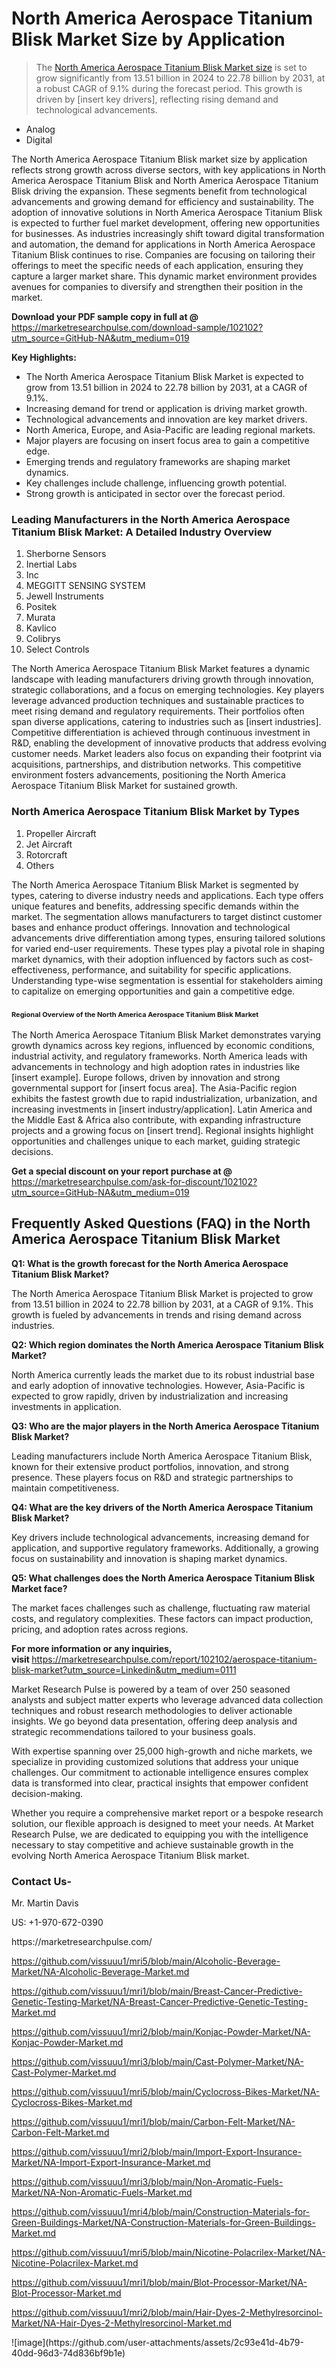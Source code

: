 <h1>North America Aerospace Titanium Blisk Market&nbsp;Size by Application</h1><blockquote><p>The <a href="https://marketresearchpulse.com/download-sample/102102?utm_source=GitHub-NA&amp;utm_medium=019">North America Aerospace Titanium Blisk Market size</a> is set to grow significantly from 13.51 billion in 2024 to 22.78 billion by 2031, at a robust CAGR of 9.1% during the forecast period. This growth is driven by [insert key drivers], reflecting rising demand and technological advancements.</p></blockquote><ul><li>Analog<li> Digital</li></ul><p>The North America Aerospace Titanium Blisk market size by application reflects strong growth across diverse sectors, with key applications in North America Aerospace Titanium Blisk and North America Aerospace Titanium Blisk driving the expansion. These segments benefit from technological advancements and growing demand for efficiency and sustainability. The adoption of innovative solutions in North America Aerospace Titanium Blisk is expected to further fuel market development, offering new opportunities for businesses. As industries increasingly shift toward digital transformation and automation, the demand for applications in North America Aerospace Titanium Blisk continues to rise. Companies are focusing on tailoring their offerings to meet the specific needs of each application, ensuring they capture a larger market share. This dynamic market environment provides avenues for companies to diversify and strengthen their position in the market.</p><p><strong>Download your PDF sample copy in full at @ </strong><a href="https://marketresearchpulse.com/download-sample/102102?utm_source=GitHub-NA&amp;utm_medium=019">https://marketresearchpulse.com/download-sample/102102?utm_source=GitHub-NA&amp;utm_medium=019</a></p><p><strong>Key Highlights: </strong></p><ul><li>The North America Aerospace Titanium Blisk Market is expected to grow from 13.51 billion in 2024 to 22.78 billion by 2031, at a CAGR of 9.1%.</li><li>Increasing demand for trend or application is driving market growth.</li><li>Technological advancements and innovation are key market drivers.</li><li>North America, Europe, and Asia-Pacific are leading regional markets.</li><li>Major players are focusing on insert focus area to gain a competitive edge.</li><li>Emerging trends and regulatory frameworks are shaping market dynamics.</li><li>Key challenges include challenge, influencing growth potential.</li><li>Strong growth is anticipated in sector over the forecast period.</li></ul><h3>Leading Manufacturers in the North America Aerospace Titanium Blisk Market: A Detailed Industry Overview</h3><ol><li>Sherborne Sensors</li><li>Inertial Labs</li><li>Inc</li><li>MEGGITT SENSING SYSTEM</li><li>Jewell Instruments</li><li>Positek</li><li>Murata</li><li>Kavlico</li><li>Colibrys</li><li>Select Controls</li></ol><div class="flex max-w-full flex-col flex-grow"><div class="min-h-8 text-message flex w-full flex-col items-end gap-2 whitespace-normal break-words [.text-message+&amp;]:mt-5" dir="auto" data-message-author-role="assistant" data-message-id="fd8432e4-4910-450d-b182-61b7bfb0a01f" data-message-model-slug="gpt-4o"><div class="flex w-full flex-col gap-1 empty:hidden first:pt-[3px]"><div class="markdown prose w-full break-words dark:prose-invert light"><p>The North America Aerospace Titanium Blisk Market features a dynamic landscape with leading manufacturers driving growth through innovation, strategic collaborations, and a focus on emerging technologies. Key players leverage advanced production techniques and sustainable practices to meet rising demand and regulatory requirements. Their portfolios often span diverse applications, catering to industries such as [insert industries]. Competitive differentiation is achieved through continuous investment in R&amp;D, enabling the development of innovative products that address evolving customer needs. Market leaders also focus on expanding their footprint via acquisitions, partnerships, and distribution networks. This competitive environment fosters advancements, positioning the North America Aerospace Titanium Blisk Market for sustained growth.</p></div></div></div></div><h3>North America Aerospace Titanium Blisk Market by Types</h3><ol><li>Propeller Aircraft<li> Jet Aircraft<li> Rotorcraft<li> Others</li></ol><div class="flex max-w-full flex-col flex-grow"><div class="min-h-8 text-message flex w-full flex-col items-end gap-2 whitespace-normal break-words [.text-message+&amp;]:mt-5" dir="auto" data-message-author-role="assistant" data-message-id="084470be-0bb7-4664-bddf-5156b4f41249" data-message-model-slug="gpt-4o-mini"><div class="flex w-full flex-col gap-1 empty:hidden first:pt-[3px]"><div class="markdown prose w-full break-words dark:prose-invert light"><p>The North America Aerospace Titanium Blisk Market is segmented by types, catering to diverse industry needs and applications. Each type offers unique features and benefits, addressing specific demands within the market. The segmentation allows manufacturers to target distinct customer bases and enhance product offerings. Innovation and technological advancements drive differentiation among types, ensuring tailored solutions for varied end-user requirements. These types play a pivotal role in shaping market dynamics, with their adoption influenced by factors such as cost-effectiveness, performance, and suitability for specific applications. Understanding type-wise segmentation is essential for stakeholders aiming to capitalize on emerging opportunities and gain a competitive edge.</p></div></div></div></div><h3><span style="font-size: 11px;">Regional Overview of the North America Aerospace Titanium Blisk Market</span></h3><div class="flex max-w-full flex-col flex-grow"><div class="min-h-8 text-message flex w-full flex-col items-end gap-2 whitespace-normal break-words [.text-message+&amp;]:mt-5" dir="auto" data-message-author-role="assistant" data-message-id="e9038762-ce64-4e30-91c9-9bd413514231" data-message-model-slug="gpt-4o-mini"><div class="flex w-full flex-col gap-1 empty:hidden first:pt-[3px]"><div class="markdown prose w-full break-words dark:prose-invert light"><p>The North America Aerospace Titanium Blisk Market demonstrates varying growth dynamics across key regions, influenced by economic conditions, industrial activity, and regulatory frameworks. North America leads with advancements in technology and high adoption rates in industries like [insert example]. Europe follows, driven by innovation and strong governmental support for [insert focus area]. The Asia-Pacific region exhibits the fastest growth due to rapid industrialization, urbanization, and increasing investments in [insert industry/application]. Latin America and the Middle East &amp; Africa also contribute, with expanding infrastructure projects and a growing focus on [insert trend]. Regional insights highlight opportunities and challenges unique to each market, guiding strategic decisions.</p></div></div></div></div><p><strong>Get a special discount on your report purchase at @ </strong><a href="https://marketresearchpulse.com/ask-for-discount/102102?utm_source=GitHub-NA&amp;utm_medium=019">https://marketresearchpulse.com/ask-for-discount/102102?utm_source=GitHub-NA&amp;utm_medium=019</a></p><h2>Frequently Asked Questions (FAQ) in the North America Aerospace Titanium Blisk Market</h2><p><strong>Q1: What is the growth forecast for the North America Aerospace Titanium Blisk Market?</strong></p><p>The North America Aerospace Titanium Blisk Market is projected to grow from 13.51 billion in 2024 to 22.78 billion by 2031, at a CAGR of 9.1%. This growth is fueled by advancements in trends and rising demand across industries.</p><p><strong>Q2: Which region dominates the North America Aerospace Titanium Blisk Market?</strong></p><p>North America currently leads the market due to its robust industrial base and early adoption of innovative technologies. However, Asia-Pacific is expected to grow rapidly, driven by industrialization and increasing investments in application.</p><p><strong>Q3: Who are the major players in the North America Aerospace Titanium Blisk Market?</strong></p><p>Leading manufacturers include North America Aerospace Titanium Blisk, known for their extensive product portfolios, innovation, and strong presence. These players focus on R&amp;D and strategic partnerships to maintain competitiveness.</p><p><strong>Q4: What are the key drivers of the North America Aerospace Titanium Blisk Market?</strong></p><p>Key drivers include technological advancements, increasing demand for application, and supportive regulatory frameworks. Additionally, a growing focus on sustainability and innovation is shaping market dynamics.</p><p><strong>Q5: What challenges does the North America Aerospace Titanium Blisk Market face?</strong></p><p>The market faces challenges such as challenge, fluctuating raw material costs, and regulatory complexities. These factors can impact production, pricing, and adoption rates across regions.</p><p><strong>For more information or any inquiries, visit&nbsp;</strong><a href="https://marketresearchpulse.com/report/102102/aerospace-titanium-blisk-market?utm_source=Linkedin&utm_medium=0111">https://marketresearchpulse.com/report/102102/aerospace-titanium-blisk-market?utm_source=Linkedin&utm_medium=0111</a></p><p>Market Research Pulse is powered by a team of over 250 seasoned analysts and subject matter experts who leverage advanced data collection techniques and robust research methodologies to deliver actionable insights. We go beyond data presentation, offering deep analysis and strategic recommendations tailored to your business goals.</p><p>With expertise spanning over 25,000 high-growth and niche markets, we specialize in providing customized solutions that address your unique challenges. Our commitment to actionable intelligence ensures complex data is transformed into clear, practical insights that empower confident decision-making.</p><p>Whether you require a comprehensive market report or a bespoke research solution, our flexible approach is designed to meet your needs. At Market Research Pulse, we are dedicated to equipping you with the intelligence necessary to stay competitive and achieve sustainable growth in the evolving North America Aerospace Titanium Blisk market.</p><h3><strong>Contact Us-</strong></h3><p>Mr. Martin Davis</p><p>US: +1-970-672-0390</p><p>https://marketresearchpulse.com/</p><p><a href="https://github.com/vissuuu1/mri5/blob/main/Alcoholic-Beverage-Market/NA-Alcoholic-Beverage-Market.md">https://github.com/vissuuu1/mri5/blob/main/Alcoholic-Beverage-Market/NA-Alcoholic-Beverage-Market.md</a></p><p><a href="https://github.com/vissuuu1/mri1/blob/main/Breast-Cancer-Predictive-Genetic-Testing-Market/NA-Breast-Cancer-Predictive-Genetic-Testing-Market.md">https://github.com/vissuuu1/mri1/blob/main/Breast-Cancer-Predictive-Genetic-Testing-Market/NA-Breast-Cancer-Predictive-Genetic-Testing-Market.md</a></p><p><a href="https://github.com/vissuuu1/mri2/blob/main/Konjac-Powder-Market/NA-Konjac-Powder-Market.md">https://github.com/vissuuu1/mri2/blob/main/Konjac-Powder-Market/NA-Konjac-Powder-Market.md</a></p><p><a href="https://github.com/vissuuu1/mri3/blob/main/Cast-Polymer-Market/NA-Cast-Polymer-Market.md">https://github.com/vissuuu1/mri3/blob/main/Cast-Polymer-Market/NA-Cast-Polymer-Market.md</a></p><p><a href="https://github.com/vissuuu1/mri5/blob/main/Cyclocross-Bikes-Market/NA-Cyclocross-Bikes-Market.md">https://github.com/vissuuu1/mri5/blob/main/Cyclocross-Bikes-Market/NA-Cyclocross-Bikes-Market.md</a></p><p><a href="https://github.com/vissuuu1/mri1/blob/main/Carbon-Felt-Market/NA-Carbon-Felt-Market.md">https://github.com/vissuuu1/mri1/blob/main/Carbon-Felt-Market/NA-Carbon-Felt-Market.md</a></p><p><a href="https://github.com/vissuuu1/mri2/blob/main/Import-Export-Insurance-Market/NA-Import-Export-Insurance-Market.md">https://github.com/vissuuu1/mri2/blob/main/Import-Export-Insurance-Market/NA-Import-Export-Insurance-Market.md</a></p><p><a href="https://github.com/vissuuu1/mri3/blob/main/Non-Aromatic-Fuels-Market/NA-Non-Aromatic-Fuels-Market.md">https://github.com/vissuuu1/mri3/blob/main/Non-Aromatic-Fuels-Market/NA-Non-Aromatic-Fuels-Market.md</a></p><p><a href="https://github.com/vissuuu1/mri4/blob/main/Construction-Materials-for-Green-Buildings-Market/NA-Construction-Materials-for-Green-Buildings-Market.md">https://github.com/vissuuu1/mri4/blob/main/Construction-Materials-for-Green-Buildings-Market/NA-Construction-Materials-for-Green-Buildings-Market.md</a></p><p><a href="https://github.com/vissuuu1/mri5/blob/main/Nicotine-Polacrilex-Market/NA-Nicotine-Polacrilex-Market.md">https://github.com/vissuuu1/mri5/blob/main/Nicotine-Polacrilex-Market/NA-Nicotine-Polacrilex-Market.md</a></p><p><a href="https://github.com/vissuuu1/mri1/blob/main/Blot-Processor-Market/NA-Blot-Processor-Market.md">https://github.com/vissuuu1/mri1/blob/main/Blot-Processor-Market/NA-Blot-Processor-Market.md</a></p><p><a href="https://github.com/vissuuu1/mri2/blob/main/Hair-Dyes-2-Methylresorcinol-Market/NA-Hair-Dyes-2-Methylresorcinol-Market.md">https://github.com/vissuuu1/mri2/blob/main/Hair-Dyes-2-Methylresorcinol-Market/NA-Hair-Dyes-2-Methylresorcinol-Market.md</a></p>
![image](https://github.com/user-attachments/assets/2c93e41d-4b79-40dd-96d3-74d836bf9b1e)
